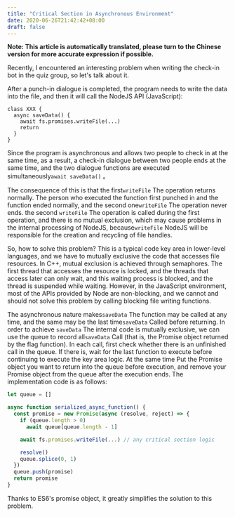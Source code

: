 ```yaml
---
title: "Critical Section in Asynchronous Environment"
date: 2020-06-26T21:42:42+08:00
draft: false
---
```


__Note: This article is automatically translated, please turn to the Chinese version for more accurate expression if possible.__

Recently, I encountered an interesting problem when writing the check-in bot in the quiz group, so let's talk about it.

After a punch-in dialogue is completed, the program needs to write the data into the file, and then it will call the NodeJS API (JavaScript):

```javasctipt
class XXX {
  async saveData() {
    await fs.promises.writeFile(...)
    return
  }
}
```

Since the program is asynchronous and allows two people to check in at the same time, as a result, a check-in dialogue between two people ends at the same time, and the two dialogue functions are executed simultaneously`await saveData()` 。

The consequence of this is that the first`writeFile` The operation returns normally. The person who executed the function first punched in and the function ended normally, and the second one`writeFile` The operation never ends. the second `writeFile` The operation is called during the first operation, and there is no mutual exclusion, which may cause problems in the internal processing of NodeJS, because`writeFile` NodeJS will be responsible for the creation and recycling of file handles.

So, how to solve this problem? This is a typical code key area in lower-level languages, and we have to mutually exclusive the code that accesses file resources. In C++, mutual exclusion is achieved through semaphores. The first thread that accesses the resource is locked, and the threads that access later can only wait, and this waiting process is blocked, and the thread is suspended while waiting. However, in the JavaScript environment, most of the APIs provided by Node are non-blocking, and we cannot and should not solve this problem by calling blocking file writing functions.

The asynchronous nature makes`saveData` The function may be called at any time, and the same may be the last time`saveData` Called before returning. In order to achieve `saveData` The internal code is mutually exclusive, we can use the queue to record all`saveData` Call (that is, the Promise object returned by the flag function). In each call, first check whether there is an unfinished call in the queue. If there is, wait for the last function to execute before continuing to execute the key area logic. At the same time Put the Promise object you want to return into the queue before execution, and remove your Promise object from the queue after the execution ends. The implementation code is as follows:

```javascript
let queue = []

async function serialized_async_function() {
  const promise = new Promise(async (resolve, reject) => {
    if (queue.length > 0)
      await queue[queue.length - 1]

    await fs.promises.writeFile(...) // any critical section logic

    resolve()
    queue.splice(0, 1)
  })
  queue.push(promise)
  return promise
}
```

Thanks to ES6's promise object, it greatly simplifies the solution to this problem.
